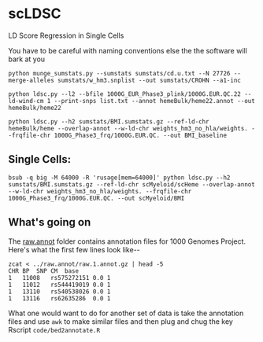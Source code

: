 # scLDSC
LD Score Regression in Single Cells

You have to be careful with naming conventions else the the software will bark at you

```
python munge_sumstats.py --sumstats sumstats/cd.u.txt --N 27726 --merge-alleles sumstats/w_hm3.snplist --out sumstats/CROHN --a1-inc

python ldsc.py --l2 --bfile 1000G_EUR_Phase3_plink/1000G.EUR.QC.22 --ld-wind-cm 1 --print-snps list.txt --annot hemeBulk/heme22.annot --out hemeBulk/heme22

python ldsc.py --h2 sumstats/BMI.sumstats.gz --ref-ld-chr hemeBulk/heme --overlap-annot --w-ld-chr weights_hm3_no_hla/weights. --frqfile-chr 1000G_Phase3_frq/1000G.EUR.QC. --out BMI_baseline
```


## Single Cells:
```
bsub -q big -M 64000 -R 'rusage[mem=64000]' python ldsc.py --h2 sumstats/BMI.sumstats.gz --ref-ld-chr scMyeloid/scHeme --overlap-annot --w-ld-chr weights_hm3_no_hla/weights. --frqfile-chr 1000G_Phase3_frq/1000G.EUR.QC. --out scMyeloid/BMI
```

## What's going on 

The [raw.annot](raw.annot) folder contains annotation files for 1000 Genomes Project. Here's what
the first few lines look like--

```
zcat < ../raw.annot/raw.1.annot.gz | head -5
CHR	BP	SNP	CM	base
1	11008	rs575272151	0.0	1
1	11012	rs544419019	0.0	1
1	13110	rs540538026	0.0	1
1	13116	rs62635286	0.0	1
```

What one would want to do for another set of data is take the annotation files and use `awk`
to make similar files and then plug and chug the key Rscript `code/bed2annotate.R`

